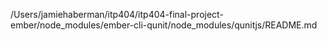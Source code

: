 /Users/jamiehaberman/itp404/itp404-final-project-ember/node_modules/ember-cli-qunit/node_modules/qunitjs/README.md